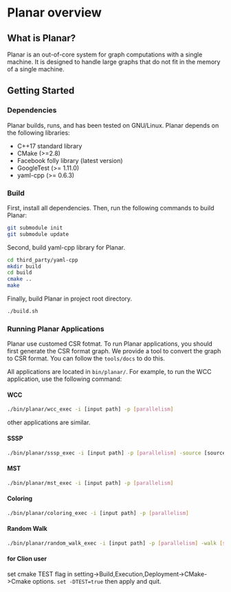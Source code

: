 # Planar overview
## What is Planar?
Planar is an out-of-core system for graph computations with a single machine. It is designed to handle large graphs that do not fit in the memory of a single machine.


## Getting Started
### Dependencies
Planar builds, runs, and has been tested on GNU/Linux. Planar depends on the following libraries:
- C++17 standard library
- CMake (>=2.8)
- Facebook folly library (latest version)
- GoogleTest (>= 1.11.0)
- yaml-cpp (>= 0.6.3)

### Build
First, install all dependencies. Then, run the following commands to build Planar:
```bash
git submodule init
git submodule update
```
Second, build yaml-cpp library for Planar.
```bash
cd third_party/yaml-cpp
mkdir build
cd build
cmake ..
make
```
Finally, build Planar in project root directory.
```bash
./build.sh
```

### Running Planar Applications
Planar use customed CSR fotmat. To run Planar applications, you should first generate the CSR format graph. We provide a tool to convert the graph to CSR format. You can follow the `tools/docs` to do this.

All applications are located in `bin/planar/`. For example, to run the WCC application, use the following command:
#### WCC
```bash
./bin/planar/wcc_exec -i [input path] -p [parallelism] 
```
other applications are similar.
#### SSSP
```bash
./bin/planar/sssp_exec -i [input path] -p [parallelism] -source [source vertex id]
```
#### MST
```bash
./bin/planar/mst_exec -i [input path] -p [parallelism] 
```
#### Coloring
```bash
./bin/planar/coloring_exec -i [input path] -p [parallelism] 
```
#### Random Walk
```bash
./bin/planar/random_walk_exec -i [input path] -p [parallelism] -walk [steps]
```

#### for Clion user
set cmake TEST flag in setting->Build,Execution,Deployment->CMake->Cmake options.
`set -DTEST=true` 
then apply and quit.